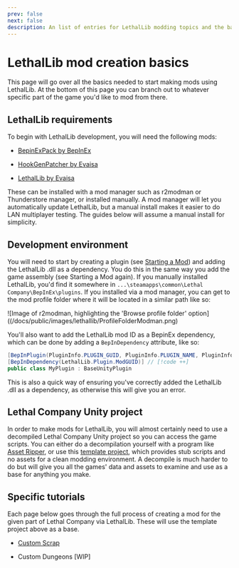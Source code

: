 ```yaml
---
prev: false
next: false
description: An list of entries for LethalLib modding topics and the basis for all LethalLib guides on this wiki.
---
```

# LethalLib mod creation basics
This page will go over all the basics needed to start making mods using LethalLib. At the bottom of this page you can branch out to whatever specific part of the game you'd like to mod from there.

## LethalLib requirements
To begin with LethalLib development, you will need the following mods:

- [BepinExPack by BepInEx](https://thunderstore.io/c/lethal-company/p/BepInEx/BepInExPack/)

- [HookGenPatcher by Evaisa](https://thunderstore.io/c/lethal-company/p/Evaisa/HookGenPatcher/)

- [LethalLib by Evaisa](https://thunderstore.io/c/lethal-company/p/Evaisa/LethalLib/)

These can be installed with a mod manager such as r2modman or Thunderstore manager, or installed manually. A mod manager will let you automatically update LethalLib, but a manual install makes it easier to do LAN multiplayer testing. The guides below will assume a manual install for simplicity.

## Development environment
You will need to start by creating a plugin (see [Starting a Mod](/docs/dev/starting-a-mod)) and adding the LethalLib .dll as a dependency. You do this in the same way you add the game assembly (see Starting a Mod again). If you manually installed LethalLib, you'd find it somewhere in `...\steamapps\common\Lethal Company\BepInEx\plugins`. If you installed via a mod manager, you can get to the mod profile folder where it will be located in a similar path like so:

![Image of r2modman, highlighting the 'Browse profile folder' option]((/docs/public/images/lethallib/ProfileFolderModman.png)

You'll also want to add the LethalLib mod ID as a BepinEx dependency, which can be done by adding a `BepInDependency` attribute, like so:
```cs
[BepInPlugin(PluginInfo.PLUGIN_GUID, PluginInfo.PLUGIN_NAME, PluginInfo.PLUGIN_VERSION)]
[BepInDependency(LethalLib.Plugin.ModGUID)] // [!code ++]
public class MyPlugin : BaseUnityPlugin
```


This is also a quick way of ensuring you've correctly added the LethalLib .dll as a dependency, as otherwise this will give you an error.

## Lethal Company Unity project
In order to make mods for LethalLib, you will almost certainly need to use a decompiled Lethal Company Unity project so you can access the game scripts. You can either do a decompilation yourself with a program like [Asset Ripper](https://github.com/AssetRipper/AssetRipper), or use this [template project](https://github.com/EvaisaDev/LethalCompanyUnityTemplate/tree/main#readme), which provides stub scripts and no assets for a clean modding environment. A decompile is much harder to do but will give you all the games' data and assets to examine and use as a base for anything you make.

## Specific tutorials
Each page below goes through the full process of creating a mod for the given part of Lethal Company via LethalLib. These will use the template project above as a base.

- [Custom Scrap](/docs/dev/apis/lethallib/customscrap)

- Custom Dungeons [WIP]
